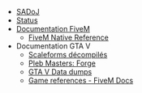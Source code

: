 <!-- _navbar.md -->

* [SADoJ](https://www.sadoj-rp.fr/)
* [Status](https://stats.uptimerobot.com/zBz9ycMzKp)
* [Documentation FiveM](https://docs.fivem.net/)
  * [FiveM Native Reference](https://docs.fivem.net/natives/)
* Documentation GTA V
  * [Scaleforms décompilés](https://www.vespura.com/fivem/scaleform/)
  * [Pleb Masters: Forge](https://forge.plebmasters.de/)
  * [GTA V Data dumps](https://github.com/DurtyFree/gta-v-data-dumps)
  * [Game references - FiveM Docs](https://docs.fivem.net/docs/game-references/)